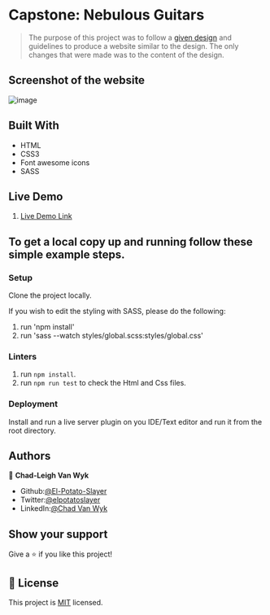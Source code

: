 # Capstone: Nebulous Guitars
> The purpose of this project was to follow a [given design](https://www.behance.net/gallery/25563385/PatashuleKE) and guidelines to produce a website similar to the design. The only changes that were made was to the content of the design.

## Screenshot of the website

![image](https://user-images.githubusercontent.com/43865875/89796205-9ea55980-db29-11ea-8e05-d14c18461541.png)

## Built With

- HTML
- CSS3
- Font awesome icons
- SASS

## Live Demo

1. [Live Demo Link](https://raw.githack.com/El-Potato-Slayer/directory-of-schools/feature-branch/index.html)

## To get a local copy up and running follow these simple example steps.

### Setup

Clone the project locally.

If you wish to edit the styling with SASS, please do the following:
1. run 'npm install'
2. run 'sass --watch styles/global.scss:styles/global.css'

### Linters

1. run `npm install`.
2. run `npm run test` to check the Html and Css files.

### Deployment

Install and run a live server plugin on you IDE/Text editor and run it from the root directory.

## Authors

👤 **Chad-Leigh Van Wyk**

- Github:[@El-Potato-Slayer](https://github.com/El-Potato-Slayer)
- Twitter:[@elpotatoslayer](https://twitter.com/elpotatoslayer)
- LinkedIn:[@Chad Van Wyk](https://www.linkedin.com/in/chad-van-wyk-4228b21a6/?originalSubdomain=za)

## Show your support

Give a ⭐️ if you like this project!

## 📝 License

This project is [MIT](lic.url) licensed.
